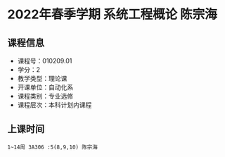 # 2022年春季学期 系统工程概论 陈宗海






## 课程信息

- 课程号：010209.01
- 学分：2
- 教学类型：理论课
- 开课单位：自动化系
- 课程类别：专业选修
- 课程层次：本科计划内课程

## 上课时间

```
1~14周 3A306 :5(8,9,10) 陈宗海
```

